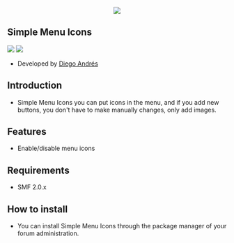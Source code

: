  <p align="center">
    <img src="https://smftricks.com/logos/logo.png">
 </p>
 
## Simple Menu Icons
<img src="https://img.shields.io/badge/License-MPL 2.0-a05a3f?style=flat-square"> <img src="https://img.shields.io/badge/SMF-2.0-996ee1?style=flat-square">

- Developed by [Diego Andrés](https://github.com/DiegoAndresCortes)

## Introduction
* Simple Menu Icons you can put icons in the menu, and if you add new buttons, you don't have to make manually changes, only add images.

## Features
- Enable/disable menu icons

## Requirements
* SMF 2.0.x

## How to install
* You can install Simple Menu Icons through the package manager of your forum administration.